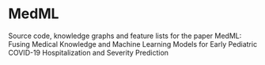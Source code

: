 # MedML
Source code, knowledge graphs and feature lists for the paper MedML: Fusing Medical Knowledge and Machine Learning Models for Early Pediatric COVID-19 Hospitalization and Severity Prediction

